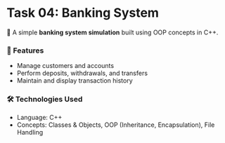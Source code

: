 # Task 04: Banking System  

📌 A simple **banking system simulation** built using OOP concepts in C++.  

### 🚀 Features  
- Manage customers and accounts  
- Perform deposits, withdrawals, and transfers  
- Maintain and display transaction history  

### 🛠️ Technologies Used  
- Language: C++  
- Concepts: Classes & Objects, OOP (Inheritance, Encapsulation), File Handling  
